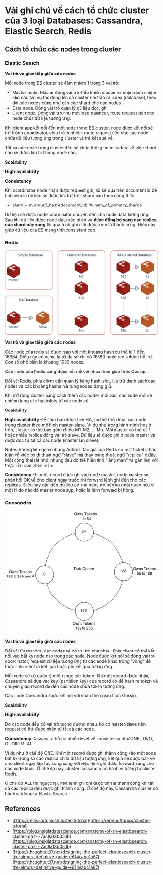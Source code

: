 # Vài ghi chú về cách tổ chức cluster của 3 loại Databases: Cassandra, Elastic Search, Redis

## Cách tổ chức các nodes trong cluster

### Elastic Search

**Vai trò và giao tiếp giữa các nodes**

Mỗi node trong ES cluster sẽ đảm nhiệm 1 trong 3 vai trò:
- Master node. Master đóng vai trò điều khiển cluster và chịu trách nhiệm cho các tác vụ tác động lên cả cluster như tạo ra index (database), theo dõi các nodes cũng như gán các shard cho các nodes. 
- Data node. Đóng vai trò quản lý dữ liệu đọc, ghi
- Client node. Đóng vai trò như một load balancer, route request đến cho node chứa dữ liệu tương ứng.

Khi client app kết nối đến một node trong ES cluster, node được kết nối sẽ trở thành coordinator, chịu trách nhiệm route request đến cho các node chứa dữ liệu tương ứng trong cluster và trả kết quả về.

Tất cả các node trong cluster đều sẽ chứa thông tin metadata về việc shard nào sẽ được lưu trữ trong node nào. 

**Scalability**

**High-availability**

**Consistency**

Khi coordinator node nhận được request ghi, nó sẽ dựa trên document id để tính xem là dữ liệu sẽ được lưu trữ trên shard nào theo công thức:
- shard = murmur3_hash(document_id) % num_of_primary_shards

Dữ liệu sẽ được node coordinator chuyển đến cho node data tương ứng. Sau khi dữ liệu được node data xác nhận và **được đồng bộ sang các replica của shard này xong** thì quá trình ghi mới được xem là thành công. Điều này giúp dữ liệu của ES mang tính consistent cao.

### Redis
![](redis-cluster-architecture.png)

**Vai trò và giao tiếp giữa các nodes**

Các node của redis sẽ được map với một khoảng hash cụ thể từ 1 đến 16384. Điều này có nghĩa là tối đa sẽ chỉ có 16380 node redis được hỗ trợ. Con số phổ biến là khoảng 1000 nodes.

Các node của Redis cũng được kết nối với nhau theo giao thức Gossip.

Đối với Redis, phía client cần quản lý bảng hash-slot, lưu trữ danh sách các nodes và các khoảng hashs mà từng nodes đang giữ.

Khi mở rộng cluster bằng cách thêm các nodes mới vào, các node mới sẽ chiếm dụng các hashslots từ các node cũ.

**Scalability**

**High-availability**
Để đảm bảo được tính HA, có thể triển khai các node trong cluster theo mô hình master-slave. Ví dụ như trong hình minh hoạ ở trên, cluster có thể bao gồm nhiều M1, M2, ... Mn. Mỗi master có thể có 1 hoặc nhiều replica đóng vai trò slave. Dữ liệu sẽ được ghi ở node master và được đọc từ tất cả các node (master lẫn slave).

Notes: không liên quan nhưng Antirez, tác giả của Redis có một tickets thảo luận về việc bỏ đi thuật ngữ "slave" mà thay bằng thuật ngữ "replica" ở [đây](https://github.com/antirez/redis/issues/5335). Một động thái rất nhỏ, nhưng đâu đó thể hiện tính "lãng mạn" và gắn liền với thực tiễn của phần mềm.

**Consistency**
Khi một record được ghi vào node master, node master sẽ phản hồi OK về cho client ngay trước khi forward lệnh ghi đến cho các replicas. Điều này dẫn đến dữ liệu có khả năng trở nên ko nhất quán nếu vì một lý do nào đó master node sụp, hoặc là lệnh forward bị hỏng.

### Cassandra

![](Cassandra-Ring.jpg)

**Vai trò và giao tiếp giữa các nodes**

Đối với Cassandra, các nodes sẽ có vai trò như nhau. Phía client có thể kết nối vào bất kỳ node nào trong các node. Node được kết nối sẽ đóng vai trò coordinator, request dữ liệu tương ứng từ các node khác trong "vòng" để thực hiện việc trả kết quả hoặc ghi kết quả tương ứng.

Mỗi node sẽ có quản lý một range các token. Khi một record được nhận, Cassandra sẽ dựa vào key (partitiion key) của record đó để hash ra token và chuyển giao record đó đến các node chứa token tương ứng.

Các node Cassandra được kết nối với nhau theo giao thức Gossip.

**Scalability**

**High-availability**

Do các node đều có vai trò tương đương nhau, ko có master/slave nên request có thể được nhận từ tất cả các node. 

**Consistency**
Cassandra hỗ trợ nhiều level về consistency như ONE, TWO, QUORUM, ALL. 

Ví dụ như ở chế độ ONE. Khi một record được ghi thành công vào một node bất kỳ trong số các replica chứa dữ liệu tượng ứng, kết quả sẽ được báo về cho client ngay lập tức song song với việc lệnh ghi được forward sang cho các node khác. Ở chế độ này, cluster cassandra có hành vi tương tự cluster Redis.

Ở chế độ ALL thì ngược lại, một lệnh ghi chỉ được tính là thành công khi tất cả các replica đều được ghi thành công. Ở chế độ này, Cassandra cluster có hành vi tương tự Elastic Search.

## References

- [https://redis.io/topics/cluster-tutorial](https://redis.io/topics/cluster-tutorial)
- [https://blog.insightdatascience.com/anatomy-of-an-elasticsearch-cluster-part-i-7ac9a13b05db](https://blog.insightdatascience.com/anatomy-of-an-elasticsearch-cluster-part-i-7ac9a13b05db)
- [https://thoughts.t37.net/designing-the-perfect-elasticsearch-cluster-the-almost-definitive-guide-e614eabc1a87](https://thoughts.t37.net/designing-the-perfect-elasticsearch-cluster-the-almost-definitive-guide-e614eabc1a87)
